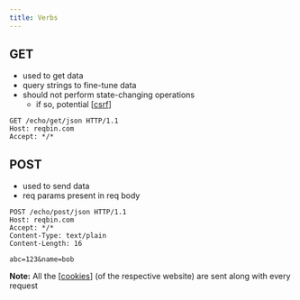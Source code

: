 ```yaml
---
title: Verbs
---
```


## GET

* used to get data
* query strings to fine-tune data
* should not perform state-changing operations
  * if so, potential [[csrf]]

```http
GET /echo/get/json HTTP/1.1
Host: reqbin.com
Accept: */*
```

## POST

* used to send data
* req params present in req body

```http
POST /echo/post/json HTTP/1.1
Host: reqbin.com
Accept: */*
Content-Type: text/plain
Content-Length: 16

abc=123&name=bob
```

**Note:** All the [[cookies]] (of the respective website) are sent along with every request

[//begin]: # "Autogenerated link references for markdown compatibility"
[csrf]: csrf.md "CSRF"
[cookies]: cookies.md "Cookies"
[//end]: # "Autogenerated link references"
